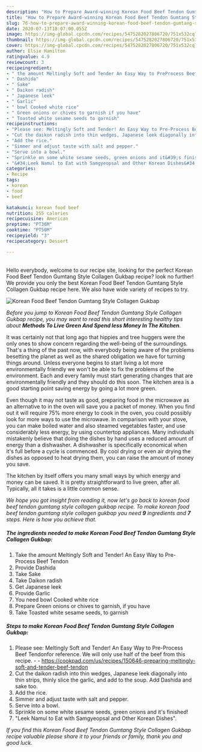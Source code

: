 ```yaml
---
description: "How to Prepare Award-winning Korean Food Beef Tendon Gumtang Style Collagen Gukbap"
title: "How to Prepare Award-winning Korean Food Beef Tendon Gumtang Style Collagen Gukbap"
slug: 76-how-to-prepare-award-winning-korean-food-beef-tendon-gumtang-style-collagen-gukbap
date: 2020-07-13T18:07:00.055Z
image: https://img-global.cpcdn.com/recipes/5475282027806720/751x532cq70/korean-food-beef-tendon-gumtang-style-collagen-gukbap-recipe-main-photo.jpg
thumbnail: https://img-global.cpcdn.com/recipes/5475282027806720/751x532cq70/korean-food-beef-tendon-gumtang-style-collagen-gukbap-recipe-main-photo.jpg
cover: https://img-global.cpcdn.com/recipes/5475282027806720/751x532cq70/korean-food-beef-tendon-gumtang-style-collagen-gukbap-recipe-main-photo.jpg
author: Elsie Hamilton
ratingvalue: 4.9
reviewcount: 3
recipeingredient:
- " the amount Meltingly Soft and Tender An Easy Way to PreProcess Beef Tendon"
- " Dashida"
- " Sake"
- " Daikon radish"
- " Japanese leek"
- " Garlic"
- " bowl Cooked white rice"
- " Green onions or chives to garnish if you have"
- " Toasted white sesame seeds to garnish"
recipeinstructions:
- "Please see: Meltingly Soft and Tender! An Easy Way to Pre-Process Beef Tendonfor reference. We will only use half of the beef from this recipe.  https://cookpad.com/us/recipes/150646-preparing-meltingly-soft-and-tender-beef-tendon"
- "Cut the daikon radish into thin wedges, Japanese leek diagonally into thin strips, thinly slice the garlic, and add to the soup.  Add Dashida and sake too."
- "Add the rice."
- "Simmer and adjust taste with salt and pepper."
- "Serve into a bowl."
- "Sprinkle on some white sesame seeds, green onions and it&#39;s finished!"
- "&#34;Leek Namul to Eat with Samgyeopsal and Other Korean Dishes&#34;."
categories:
- Recipe
tags:
- korean
- food
- beef

katakunci: korean food beef 
nutrition: 255 calories
recipecuisine: American
preptime: "PT36M"
cooktime: "PT50M"
recipeyield: "3"
recipecategory: Dessert

---
```

<br>
Hello everybody, welcome to our recipe site, looking for the perfect Korean Food Beef Tendon Gumtang Style Collagen Gukbap recipe? look no further! We provide you only the best Korean Food Beef Tendon Gumtang Style Collagen Gukbap recipe here. We also have wide variety of recipes to try.
<br>


![Korean Food Beef Tendon Gumtang Style Collagen Gukbap](https://img-global.cpcdn.com/recipes/5475282027806720/751x532cq70/korean-food-beef-tendon-gumtang-style-collagen-gukbap-recipe-main-photo.jpg)

<i>Before you jump to Korean Food Beef Tendon Gumtang Style Collagen Gukbap recipe, you may want to read this short interesting healthy tips about 
<strong>Methods To Live Green And Spend less Money In The Kitchen</strong>.</i>
</br>

It was certainly not that long ago that hippies and tree huggers were the only ones to show concern regarding the well-being of the surroundings. That's a thing of the past now, with everybody being aware of the problems besetting the planet as well as the shared obligation we have for turning things around. Unless everyone begins to start living a lot more environmentally friendly we won't be able to fix the problems of the environment. Each and every family must start generating changes that are environmentally friendly and they should do this soon. The kitchen area is a good starting point saving energy by going a lot more green.

Even though it may not taste as good, preparing food in the microwave as an alternative to in the oven will save you a packet of money. When you find out it will require 75% more energy to cook in the oven, you could possibly look for more ways to use the microwave. In comparison with your stove, you can make boiled water and also steamed vegetables faster, and use considerably less energy, by using countertop appliances. Many individuals mistakenly believe that doing the dishes by hand uses a reduced amount of energy than a dishwasher. A dishwasher is specifically economical when it's full before a cycle is commenced. By cool drying or even air drying the dishes as opposed to heat drying them, you can raise the amount of money you save.

The kitchen by itself offers you many small ways by which energy and money can be saved. It is pretty straightforward to live green, after all. Typically, all it takes is a little common sense.


<i>We hope you got insight from reading it, now let's go back to korean food beef tendon gumtang style collagen gukbap recipe. To make korean food beef tendon gumtang style collagen gukbap you need <strong>9</strong> ingredients and <strong>7</strong> steps. Here is how you achieve that.
</i>

##### The ingredients needed to make Korean Food Beef Tendon Gumtang Style Collagen Gukbap:

1. Take  the amount Meltingly Soft and Tender! An Easy Way to Pre-Process Beef Tendon
1. Provide  Dashida
1. Take  Sake
1. Take  Daikon radish
1. Get  Japanese leek
1. Provide  Garlic
1. You need  bowl Cooked white rice
1. Prepare  Green onions or chives to garnish, if you have
1. Take  Toasted white sesame seeds, to garnish


##### Steps to make Korean Food Beef Tendon Gumtang Style Collagen Gukbap:

1. Please see: Meltingly Soft and Tender! An Easy Way to Pre-Process Beef Tendonfor reference. We will only use half of the beef from this recipe. -  - https://cookpad.com/us/recipes/150646-preparing-meltingly-soft-and-tender-beef-tendon
1. Cut the daikon radish into thin wedges, Japanese leek diagonally into thin strips, thinly slice the garlic, and add to the soup.  Add Dashida and sake too.
1. Add the rice.
1. Simmer and adjust taste with salt and pepper.
1. Serve into a bowl.
1. Sprinkle on some white sesame seeds, green onions and it&#39;s finished!
1. &#34;Leek Namul to Eat with Samgyeopsal and Other Korean Dishes&#34;.


<i>If you find this Korean Food Beef Tendon Gumtang Style Collagen Gukbap recipe valuable please share it to your friends or family, thank you and good luck.</i>
